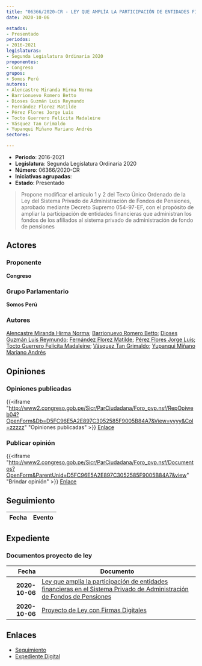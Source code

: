 ```yaml
---
title: "06366/2020-CR - LEY QUE AMPLÍA LA PARTICIPACIÓN DE ENTIDADES FINANCIERAS EN EL SISTEMA PRIVADO DE ADMINISTRACIÓN DE FONDOS DE PENSIONES"
date: 2020-10-06

estados:
- Presentado
periodos:
- 2016-2021
legislaturas:
- Segunda Legislatura Ordinaria 2020
proponentes:
- Congreso
grupos:
- Somos Perú
autores:
- Alencastre Miranda Hirma Norma
- Barrionuevo Romero Betto
- Dioses Guzmán Luis Reymundo
- Fernández Florez Matilde
- Pérez Flores Jorge Luis
- Tocto Guerrero Felícita Madaleine
- Vásquez Tan Grimaldo
- Yupanqui Miñano Mariano Andrés
sectores:

---
```

- **Periodo**: 2016-2021
- **Legislatura**: Segunda Legislatura Ordinaria 2020
- **Número**: 06366/2020-CR
- **Iniciativas agrupadas**: 
- **Estado**: Presentado

> Propone modificar el artículo 1 y 2 del Texto Único Ordenado de la Ley del Sistema Privado de Administración de Fondos de Pensiones, aprobado mediante Decreto Supremo 054-97-EF, con el propósito de ampliar la participación de entidades financieras que administran los fondos de los afiliados al sistema privado de administración de fondo de pensiones


## Actores

### Proponente

**Congreso**

### Grupo Parlamentario

**Somos Perú**

### Autores

[Alencastre Miranda Hirma Norma](mailto:mailto:halencastre@congreso.gob.pe); [Barrionuevo Romero Betto](mailto:mailto:bbarrionuevo@congreso.gob.pe); [Dioses Guzmán Luis Reymundo](mailto:mailto:ldioses@congreso.gob.pe); [Fernández Florez Matilde](mailto:mailto:mfernandez@congreso.gob.pe); [Pérez Flores Jorge Luis](mailto:mailto:jperezf@congreso.gob.pe); [Tocto Guerrero Felícita Madaleine](mailto:mailto:ftocto@congreso.gob.pe); [Vásquez Tan Grimaldo](mailto:mailto:gvasquez@congreso.gob.pe); [Yupanqui Miñano Mariano Andrés](mailto:mailto:myupanqui@congreso.gob.pe)

## Opiniones

### Opiniones publicadas

{{<iframe "http://www2.congreso.gob.pe/Sicr/ParCiudadana/Foro_pvp.nsf/RepOpiweb04?OpenForm&Db=D5FC96E5A2E897C3052585F9005B84A7&View=yyyy&Col=zzzzz" "Opiniones publicadas" >}}
[Enlace](http://www2.congreso.gob.pe/Sicr/ParCiudadana/Foro_pvp.nsf/RepOpiweb04?OpenForm&Db=D5FC96E5A2E897C3052585F9005B84A7&View=yyyy&Col=zzzzz)

### Publicar opinión

{{<iframe "http://www2.congreso.gob.pe/Sicr/ParCiudadana/Foro_pvp.nsf/Documentos?OpenForm&ParentUnid=D5FC96E5A2E897C3052585F9005B84A7&view" "Brindar opinión" >}}
[Enlace](http://www2.congreso.gob.pe/Sicr/ParCiudadana/Foro_pvp.nsf/Documentos?OpenForm&ParentUnid=D5FC96E5A2E897C3052585F9005B84A7&view)


## Seguimiento

| Fecha | Evento |
|------:|--------|


## Expediente

### Documentos proyecto de ley

| Fecha | Documento |
|------:|-----------|
| **2020-10-06** | [Ley que amplia la participación de entidades financieras en el Sistema Privado de Administración de Fondos de Pensiones](http://www.leyes.congreso.gob.pe/Documentos/2016_2021/Proyectos_de_Ley_y_de_Resoluciones_Legislativas/PL06366-20201006.pdf) |
| **2020-10-06** | [Proyecto de Ley con Firmas Digitales](http://www.leyes.congreso.gob.pe/Documentos/2016_2021/Proyectos_de_Ley_y_de_Resoluciones_Legislativas/Proyectos_Firmas_digitales/PL06366.pdf) |

## Enlaces

- [Seguimiento](http://www2.congreso.gob.pe/Sicr/TraDocEstProc/CLProLey2016.nsf/f7fff46988ca05b1052578e100829cc7/fd42ade3d6682044052585fa0020368c?OpenDocument)
- [Expediente Digital](http://www2.congreso.gob.pe/Sicr/TraDocEstProc/Expvirt_2011.nsf/visbusqptramdoc1621/06366?opendocument)

